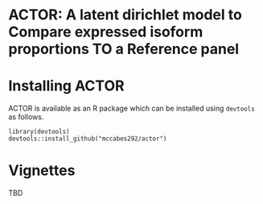 # ACTOR: A latent dirichlet model to Compare expressed isoform proportions TO a Reference panel

Installing ACTOR
================
ACTOR is available as an R package which can be installed using `devtools` as follows.
```{r}
library(devtools)
devtools::install_github("mccabes292/actor")
```

Vignettes
=========
TBD
